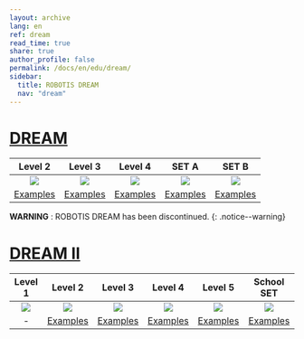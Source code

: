 ```yaml
---
layout: archive
lang: en
ref: dream
read_time: true
share: true
author_profile: false
permalink: /docs/en/edu/dream/
sidebar:
  title: ROBOTIS DREAM
  nav: "dream"
---
```



# [DREAM](#dream)

|Level 2|Level 3|Level 4|SET A|SET B|
|:---:|:---:|:---:|:---:|:---:|
|[![](/assets/images/edu/dream/dream_en02_110.jpg)](/docs/en/edu/dream/dream1-2/)|[![](/assets/images/edu/dream/dream3_en.jpg)](/docs/en/edu/dream/dream1-3/)|[![](/assets/images/edu/dream/dream4_en.jpg)](/docs/en/edu/dream/dream1-4/)|[![](/assets/images/edu/dream/e-manual_dream_seta_tn.jpg)](/docs/en/edu/dream/dream-a/)|[![](/assets/images/edu/dream/e-manual_dream_setb_tn.jpg)](/docs/en/edu/dream/dream-b/)|
|[Examples](/docs/en/edu/dream/dream1-2/#examples)|[Examples](/docs/en/edu/dream/dream1-3/#examples)|[Examples](/docs/en/edu/dream/dream1-4/#examples)|[Examples](/docs/en/edu/dream/dream-a/#examples)|[Examples](/docs/en/edu/dream/dream-b/#examples)|

**WARNING** : ROBOTIS DREAM has been discontinued.
{: .notice--warning}

# [DREAM II](#dream-ii)

|Level 1|Level 2|Level 3|Level 4|Level 5|School SET|
|:---:|:---:|:---:|:---:|:---:|:---:|
|[![](/assets/images/edu/dream/dream2/dream2_lv1_en.jpg)](/docs/en/edu/dream/dream2-1/)|[![](/assets/images/edu/dream/dream2/dream2_lv2_en.jpg)](/docs/en/edu/dream/dream2-2/)|[![](/assets/images/edu/dream/dream2/dream2_lv3_en.jpg)](/docs/en/edu/dream/dream2-3/)|[![](/assets/images/edu/dream/dream2/dream2_lv4_en.jpg)](/docs/en/edu/dream/dream2-4/)|[![](/assets/images/edu/dream/dream2/dream2_lv5_en.jpg)](/docs/en/edu/dream/dream2-5/)|[![](/assets/images/edu/dream/dream2/dream2_schoolset_en.jpg)](/docs/en/edu/dream/dream2-schoolset/)|
|-|[Examples](/docs/en/edu/dream/dream2-2/#examples)|[Examples](/docs/en/edu/dream/dream2-3/#examples)|[Examples](/docs/en/edu/dream/dream2-4/#examples)|[Examples](/docs/en/edu/dream/dream2-5/#examples)|[Examples](/docs/en/edu/dream/dream2-schoolset/#examples)|
